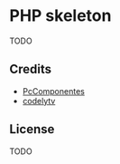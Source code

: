 # PHP skeleton

TODO

## Credits

* [PcComponentes](https://github.com/PcComponentes)
* [codelytv](https://github.com/CodelyTV/php-basic-skeleton)

## License

TODO
